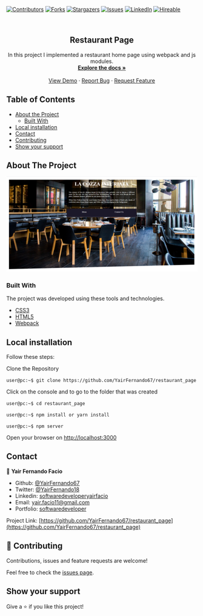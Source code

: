 [![Contributors][contributors-shield]][contributors-url]
[![Forks][forks-shield]][forks-url]
[![Stargazers][stars-shield]][stars-url]
[![Issues][issues-shield]][issues-url]
[![LinkedIn][linkedin-shield2]][linkedin-url2]
[![Hireable][hireable]][hireable-url]

<!-- PROJECT LOGO -->
<br />
<p align="center">
  <h2 align="center"> Restaurant Page</h2>

  <p align="center">
    In this project I implemented a restaurant home page using webpack and js modules.
    <br />
    <a href="https://github.com/YairFernando67/restaurant_page"><strong>Explore the docs »</strong></a>
    <br />
    <br />
    <a href="https://github.com/YairFernando67/restaurant_page">View Demo</a>
    ·
    <a href="https://github.com/YairFernando67/restaurant_page/issues">Report Bug</a>
    ·
    <a href="https://github.com/YairFernando67/restaurant_page/issues">Request Feature</a>
  </p>
</p>



<!-- TABLE OF CONTENTS -->
## Table of Contents

* [About the Project](#about-the-project)
  * [Built With](#built-with)
* [Local installation](#Local-installation)
* [Contact](#contact)
* [Contributing](#Contributing)
* [Show your support](#Show-your-support)



<!-- ABOUT THE PROJECT -->
## About The Project

![Screenshot Image](assets/logoRepo.PNG)

### Built With
The project was developed using these tools and technologies.
* [CSS3](https://developer.mozilla.org/en-US/docs/Web/CSS)
* [HTML5](https://www.w3schools.com/html/)
* [Webpack](https://webpack.js.org/)


## Local installation


<p>Follow these steps:</p>

Clone the Repository

```Shell
user@pc:~$ git clone https://github.com/YairFernando67/restaurant_page
```

Click on the console and to go to the folder that was created

```Shell
user@pc:~$ cd restaurant_page
```

```
user@pc:~$ npm install or yarn install
```

```
user@pc:~$ npm server
```

Open your browser on [http://localhost:3000](http://localhost:3000)

<!-- CONTACT -->
## Contact

👤 **Yair Fernando Facio**

- Github: [@YairFernando67](https://github.com/YairFernando67)
- Twitter: [@YairFernando18](https://twitter.com/YairFernando18)
- Linkedin: [softwaredeveloperyairfacio](https://www.linkedin.com/in/softwaredeveloperyairfacio/)
- Email: [yair.facio11@gmail.com](https://mail.google.com/mail/?view=cm&fs=1&tf=1&to=yair.facio11@gmail.com)
- Portfolio: [softwaredeveloper](https://yairfernando67.github.io/Portfolio/)

<p align="center">

Project Link: [https://github.com/YairFernando67/restaurant_page](https://github.com/YairFernando67/restaurant_page)

</p>

## 🤝 Contributing

Contributions, issues and feature requests are welcome!

Feel free to check the [issues page](https://github.com/YairFernando67/restaurant_page/issues).

## Show your support

Give a ⭐️ if you like this project!

<!-- MARKDOWN LINKS & IMAGES -->

[contributors-shield]: https://img.shields.io/github/contributors/YairFernando67/restaurant_page.svg?style=flat-square
[contributors-url]: https://github.com/YairFernando67/restaurant_page/graphs/contributors
[forks-shield]: https://img.shields.io/github/forks/YairFernando67/restaurant_page.svg?style=flat-square
[forks-url]: https://github.com/YairFernando67/restaurant_page/network/members
[stars-shield]: https://img.shields.io/github/stars/YairFernando67/restaurant_page.svg?style=flat-square
[stars-url]: https://github.com/YairFernando67/restaurant_page/stargazers
[issues-shield]: https://img.shields.io/github/issues/YairFernando67/restaurant_page.svg?style=flat-square
[issues-url]: https://github.com/YairFernando67/restaurant_page/issues
[license-shield]: https://img.shields.io/github/license/YairFernando67/restaurant_page.svg?style=flat-square
[license-url]: https://github.com/YairFernando67/restaurant_page/blob/master/LICENSE.txt
[linkedin-shield2]: https://img.shields.io/badge/-LinkedIn-black.svg?style=flat-square&logo=linkedin&colorB=555
[linkedin-url2]: https://www.linkedin.com/in/softwaredeveloperyairfacio/
[hireable]: https://cdn.rawgit.com/hiendv/hireable/master/styles/flat/yes.svg
[hireable-url]: https://www.linkedin.com/in/softwaredeveloperyairfacio/





